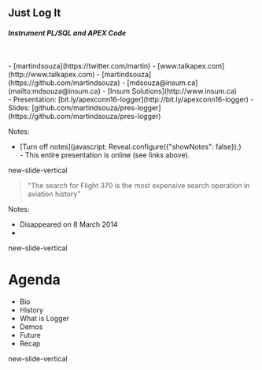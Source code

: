 ## Just Log It

#### <span style="font-style:italic">Instrument PL/SQL and APEX Code  </span>

</br>
<p class="no-bullet"></p>
- <i class="fa fa-twitter"></i> [martindsouza](https://twitter.com/martin)
- <i class="fa fa-rss"></i> [www.talkapex.com](http://www.talkapex.com)
- <i class="fa fa-github"></i> [martindsouza](https://github.com/martindsouza)
- <i class="fa fa-envelope-o"></i> [mdsouza@insum.ca](mailto:mdsouza@insum.ca)
- <i class="fa fa-building-o"></i> [Insum Solutions](http://www.insum.ca)

</br>
- Presentation: [bit.ly/apexconn16-logger](http://bit.ly/apexconn16-logger)
- Slides: [github.com/martindsouza/pres-logger](https://github.com/martindsouza/pres-logger)

Notes:
- [Turn off notes](javascript: Reveal.configure({"showNotes": false}&#41;;)
</br>- This entire presentation is online (see links above).


new-slide-vertical
<!-- .slide: data-background="./www/img/mh370.jpg" -->

> "The search for Flight 370 is the most expensive search operation in aviation history"<!-- .element: class="fragment" data-fragment-index="1" style="position: absolute; top:260px; right: -400px;width: 1300px;" -->

Notes:
- Disappeared on 8 March 2014
-
new-slide-vertical
# Agenda

- Bio
- History
- What is Logger
- Demos
- Future
- Recap


new-slide-vertical

<!-- .slide: data-background="#000" -->
# <i class="fa fa-question fa-3x white"></i>
